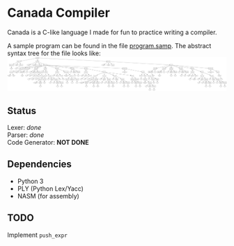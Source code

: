 Canada Compiler
===============

Canada is a C-like language I made for fun to practice writing a compiler.

A sample program can be found in the file [program.samp](program.samp).
The abstract syntax tree for the file looks like:  
![Abstract syntax tree for program.samp](program.dot.png)

Status
------

Lexer: *done*  
Parser: *done*  
Code Generator: **NOT DONE**

Dependencies
------------

* Python 3
* PLY (Python Lex/Yacc)
* NASM (for assembly)

TODO
----

Implement `push_expr`

